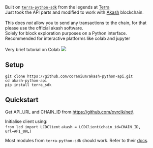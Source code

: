 Built on [`terra-python-sdk`](https://github.com/terra-project/terra-sdk-python) from the legends at [Terra](http://terra.money/)\
Just took the API parts and modified to work with [Akash](https://akash.network/) blockchain.\
\
This does *not* allow you to send any transactions to the chain, for that please use the official akash software.\
Solely for block exploration purposes on a Python interface.\
Recommended for interactive platforms like colab and jupyter\
\
Very brief tutorial on Colab [![](https://colab.research.google.com/assets/colab-badge.svg)](https://colab.research.google.com/drive/1wyYOE8cZZVEmiGdlIpibT6_rbtRozrni?usp=sharing)

## Setup
`git clone https://github.com/coranium/akash-python-api.git`\
`cd akash-python-api`\
`pip install terra_sdk`

## Quickstart
Get API_URL and CHAIN_ID from https://github.com/ovrclk/net\

Initialise client using:\
`from lcd import LCDClient`
`akash = LCDClient(chain_id=CHAIN_ID, url=API_URL)`

Most modules from `terra-python-sdk` should work. Refer to their [docs](https://terra-project.github.io/terra-sdk-python/).
